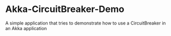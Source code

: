 # Akka-CircuitBreaker-Demo
A simple application that tries to demonstrate how to use a CircuitBreaker in an Akka application
